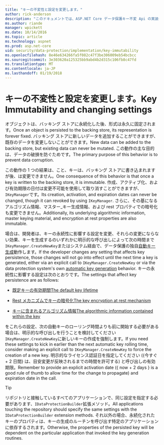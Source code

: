 ```yaml
---
title: "キーの不変性と設定を変更します。"
author: rick-anderson
description: "このドキュメントでは、ASP.NET Core データ保護キー不変 Api の実装の詳細について説明します。"
ms.author: riande
manager: wpickett
ms.date: 10/14/2016
ms.topic: article
ms.technology: aspnet
ms.prod: asp.net-core
uid: security/data-protection/implementation/key-immutability
ms.openlocfilehash: 8e46e634266fa5f082c47f3be306009eb54bcbcc
ms.sourcegitcommit: 3e303620a125325bb9abd4b2d315c106fb8c47fd
ms.translationtype: MT
ms.contentlocale: ja-JP
ms.lasthandoff: 01/19/2018
---
```

# <a name="key-immutability-and-changing-settings"></a><span data-ttu-id="deba6-103">キーの不変性と設定を変更します。</span><span class="sxs-lookup"><span data-stu-id="deba6-103">Key Immutability and changing settings</span></span>

<span data-ttu-id="deba6-104">オブジェクトは、バッキング ストアに永続化した後、形式は永久に固定されます。</span><span class="sxs-lookup"><span data-stu-id="deba6-104">Once an object is persisted to the backing store, its representation is forever fixed.</span></span> <span data-ttu-id="deba6-105">バッキング ストアに新しいデータを追加することができますが、既存のデータを変更しないことができます。</span><span class="sxs-lookup"><span data-stu-id="deba6-105">New data can be added to the backing store, but existing data can never be mutated.</span></span> <span data-ttu-id="deba6-106">この動作の主な目的は、データの破損を防ぐためです。</span><span class="sxs-lookup"><span data-stu-id="deba6-106">The primary purpose of this behavior is to prevent data corruption.</span></span>

<span data-ttu-id="deba6-107">この動作の 1 つの結果は、こと、キーは、バッキング ストアに書き込まれますが後、は変更できません。</span><span class="sxs-lookup"><span data-stu-id="deba6-107">One consequence of this behavior is that once a key is written to the backing store, it is immutable.</span></span> <span data-ttu-id="deba6-108">作成、アクティブ化、および有効期限の日付は変更不可能を使用して取り消すことができますが、`IKeyManager`です。</span><span class="sxs-lookup"><span data-stu-id="deba6-108">Its creation, activation, and expiration dates can never be changed, though it can revoked by using `IKeyManager`.</span></span> <span data-ttu-id="deba6-109">さらに、その基になるアルゴリズム情報、マスター_キー生成情報、および rest プロパティでの暗号化も変更できません。</span><span class="sxs-lookup"><span data-stu-id="deba6-109">Additionally, its underlying algorithmic information, master keying material, and encryption at rest properties are also immutable.</span></span>

<span data-ttu-id="deba6-110">場合は、開発者は、キーの永続性に影響する設定を変更、それらの変更にならない効果、キーを生成するのいずれかに明示的な呼び出しによって次の時間まで`IKeyManager.CreateNewKey`またはシステム経由で、データ保護の独自[自動キー生成](key-management.md#data-protection-implementation-key-management)動作します。</span><span class="sxs-lookup"><span data-stu-id="deba6-110">If the developer changes any setting that affects key persistence, those changes will not go into effect until the next time a key is generated, either via an explicit call to `IKeyManager.CreateNewKey` or via the data protection system's own [automatic key generation](key-management.md#data-protection-implementation-key-management) behavior.</span></span> <span data-ttu-id="deba6-111">キーの永続性に影響する設定は次のとおりです。</span><span class="sxs-lookup"><span data-stu-id="deba6-111">The settings that affect key persistence are as follows:</span></span>

* [<span data-ttu-id="deba6-112">既定キーの有効期間</span><span class="sxs-lookup"><span data-stu-id="deba6-112">The default key lifetime</span></span>](key-management.md#data-protection-implementation-key-management)

* [<span data-ttu-id="deba6-113">Rest メカニズムでキーの暗号化</span><span class="sxs-lookup"><span data-stu-id="deba6-113">The key encryption at rest mechanism</span></span>](key-encryption-at-rest.md#data-protection-implementation-key-encryption-at-rest)

* [<span data-ttu-id="deba6-114">キーに含まれるアルゴリズム情報</span><span class="sxs-lookup"><span data-stu-id="deba6-114">The algorithmic information contained within the key</span></span>](xref:security/data-protection/configuration/overview#changing-algorithms-with-usecryptographicalgorithms)

<span data-ttu-id="deba6-115">をこれらの設定、次の自動キーのローリング時間よりも前に開始する必要がある場合は、明示的な呼び出しを行うことを検討してください`IKeyManager.CreateNewKey`に新しいキーの作成を強制します。</span><span class="sxs-lookup"><span data-stu-id="deba6-115">If you need these settings to kick in earlier than the next automatic key rolling time, consider making an explicit call to `IKeyManager.CreateNewKey` to force the creation of a new key.</span></span> <span data-ttu-id="deba6-116">明示的なライセンス認証日を指定してください ({今すぐ + 2 日間} は、目安変更が反映されるまでの時間を許可する) と呼び出しの有効期限。</span><span class="sxs-lookup"><span data-stu-id="deba6-116">Remember to provide an explicit activation date ({ now + 2 days } is a good rule of thumb to allow time for the change to propagate) and expiration date in the call.</span></span>

>[!TIP]
> <span data-ttu-id="deba6-117">リポジトリと接触しているすべてのアプリケーションで、同じ設定を指定する必要があります、`IDataProtectionBuilder`拡張メソッド。</span><span class="sxs-lookup"><span data-stu-id="deba6-117">All applications touching the repository should specify the same settings with the `IDataProtectionBuilder` extension methods.</span></span> <span data-ttu-id="deba6-118">それ以外の場合、永続化されたキーのプロパティは、キーの生成のルーチンを呼び出す特定のアプリケーションに依存するされます。</span><span class="sxs-lookup"><span data-stu-id="deba6-118">Otherwise, the properties of the persisted key will be dependent on the particular application that invoked the key generation routines.</span></span>
